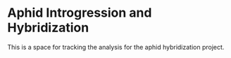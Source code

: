 # Aphid Introgression and Hybridization

This is a space for tracking the analysis for the aphid hybridization project.
